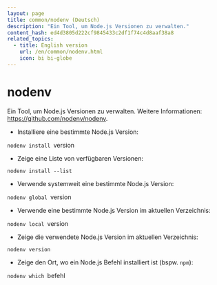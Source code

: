```yaml
---
layout: page
title: common/nodenv (Deutsch)
description: "Ein Tool, um Node.js Versionen zu verwalten."
content_hash: ed4d3805d222cf9845433c2df1f74c4d8aaf38a8
related_topics:
  - title: English version
    url: /en/common/nodenv.html
    icon: bi bi-globe
---
```

# nodenv

Ein Tool, um Node.js Versionen zu verwalten.
Weitere Informationen: <https://github.com/nodenv/nodenv>.

- Installiere eine bestimmte Node.js Version:

`nodenv install `<span class="tldr-var badge badge-pill bg-dark-lm bg-white-dm text-white-lm text-dark-dm font-weight-bold">version</span>

- Zeige eine Liste von verfügbaren Versionen:

`nodenv install --list`

- Verwende systemweit eine bestimmte Node.js Version:

`nodenv global `<span class="tldr-var badge badge-pill bg-dark-lm bg-white-dm text-white-lm text-dark-dm font-weight-bold">version</span>

- Verwende eine bestimmte Node.js Version im aktuellen Verzeichnis:

`nodenv local `<span class="tldr-var badge badge-pill bg-dark-lm bg-white-dm text-white-lm text-dark-dm font-weight-bold">version</span>

- Zeige die verwendete Node.js Version im aktuellen Verzeichnis:

`nodenv version`

- Zeige den Ort, wo ein Node.js Befehl installiert ist (bspw. `npm`):

`nodenv which `<span class="tldr-var badge badge-pill bg-dark-lm bg-white-dm text-white-lm text-dark-dm font-weight-bold">befehl</span>
